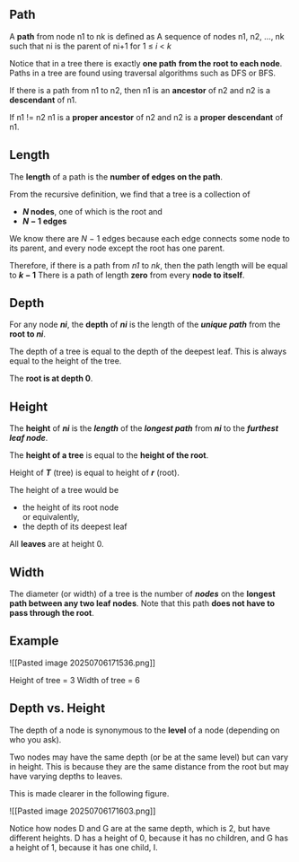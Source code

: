 ## **Path**
A **path** from node n1 to nk is defined as
	A sequence of nodes n1, n2, ..., nk
	such that
	ni is the parent of ni+1 for 1 ≤ _i_ < _k_

Notice that in a tree there is exactly **one path** **from the root to each node**.
Paths in a tree are found using traversal algorithms such as DFS or BFS.

If there is a path from n1 to n2, then
	n1 is an **ancestor** of n2
	and
	n2 is a **descendant** of n1.

If n1 != n2
	n1 is a **proper ancestor** of n2
	and
	n2 is a **proper descendant** of n1.
## **Length**
The **length** of a path is the **number of edges on the path**.

From the recursive definition, we find that a tree is a collection of
- **_N_ nodes**, one of which is the root
    and
- **_N_ − 1 edges**

We know there are _N_ − 1 edges because each edge connects some node to its parent, and every node except the root has one parent.

Therefore, if there is a path from _n1_ to _nk_, then the path length will be equal to **_k_ − 1**
There is a path of length **zero** from every **node to itself**.
## **Depth**
For any node **_ni_**, the **depth** of **_ni_** is the length of the **_unique path_** from the **root to _ni_**.

The depth of a tree is equal to the depth of the deepest leaf.
This is always equal to the height of the tree.

The **root is at depth 0**.
## **Height**
The **height** of **_ni_** is the **_length_** of the **_longest path_** from **_ni_** to the **_furthest leaf node_**.

The **height of a tree** is equal to the **height of the root**.

Height of **_T_** (tree) is equal to height of **_r_** (root).

The height of a tree would be
- the height of its root node  
    or equivalently,
- the depth of its deepest leaf

All **leaves** are at height 0.
## **Width**
The diameter (or width) of a tree is the number of **_nodes_** on the **longest path between any two leaf nodes**.
Note that this path **does not have to pass through the root**.
## **Example**
![[Pasted image 20250706171536.png]]

Height of tree = 3
Width of tree = 6
## **Depth vs. Height**
The depth of a node is synonymous to the **level** of a node (depending on who you ask).

Two nodes may have the same depth (or be at the same level) but can vary in height.
This is because they are the same distance from the root but may have varying depths to leaves.

This is made clearer in the following figure.

![[Pasted image 20250706171603.png]]

Notice how nodes D and G are at the same depth, which is 2, but have different heights.
D has a height of 0, because it has no children, and G has a height of 1, because it has one child, I.
